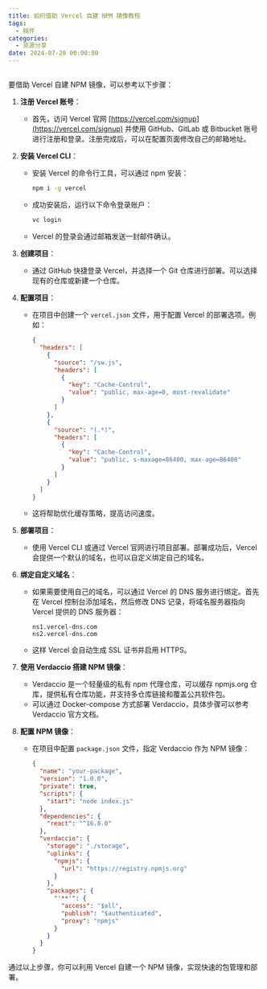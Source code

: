 ```yaml
---
title: 如何借助 Vercel 自建 NPM 镜像教程
tags:
  - 稿件
categories:
  - 资源分享
date: 2024-07-28 00:00:00
---
```


> 

<!-- more -->

## 

要借助 Vercel 自建 NPM 镜像，可以参考以下步骤：

1. **注册 Vercel 账号**：
   - 首先，访问 Vercel 官网 [https://vercel.com/signup](https://vercel.com/signup) 并使用 GitHub、GitLab 或 Bitbucket 账号进行注册和登录。注册完成后，可以在配置页面修改自己的邮箱地址。

2. **安装 Vercel CLI**：
   - 安装 Vercel 的命令行工具，可以通过 npm 安装：
     ```bash
     npm i -g vercel
     ```
   - 成功安装后，运行以下命令登录账户：
     ```bash
     vc login
     ```
   - Vercel 的登录会通过邮箱发送一封邮件确认。

3. **创建项目**：
   - 通过 GitHub 快捷登录 Vercel，并选择一个 Git 仓库进行部署。可以选择现有的仓库或新建一个仓库。

4. **配置项目**：
   - 在项目中创建一个 `vercel.json` 文件，用于配置 Vercel 的部署选项。例如：
     ```json
     {
       "headers": [
         {
           "source": "/sw.js",
           "headers": [
             {
               "key": "Cache-Control",
               "value": "public, max-age=0, must-revalidate"
             }
           ]
         },
         {
           "source": "(.*)",
           "headers": [
             {
               "key": "Cache-Control",
               "value": "public, s-maxage=86400, max-age=86400"
             }
           ]
         }
       ]
     }
     ```
   - 这将帮助优化缓存策略，提高访问速度。

5. **部署项目**：
   - 使用 Vercel CLI 或通过 Vercel 官网进行项目部署。部署成功后，Vercel 会提供一个默认的域名，也可以自定义绑定自己的域名。

6. **绑定自定义域名**：
   - 如果需要使用自己的域名，可以通过 Vercel 的 DNS 服务进行绑定。首先在 Vercel 控制台添加域名，然后修改 DNS 记录，将域名服务器指向 Vercel 提供的 DNS 服务器：
     ```
     ns1.vercel-dns.com
     ns2.vercel-dns.com
     ```
   - 这样 Vercel 会自动生成 SSL 证书并启用 HTTPS。

7. **使用 Verdaccio 搭建 NPM 镜像**：
   - Verdaccio 是一个轻量级的私有 npm 代理仓库，可以缓存 npmjs.org 仓库，提供私有仓库功能，并支持多仓库链接和覆盖公共软件包。
   - 可以通过 Docker-compose 方式部署 Verdaccio，具体步骤可以参考 Verdaccio 官方文档。

8. **配置 NPM 镜像**：
   - 在项目中配置 `package.json` 文件，指定 Verdaccio 作为 NPM 镜像：
     ```json
     {
       "name": "your-package",
       "version": "1.0.0",
       "private": true,
       "scripts": {
         "start": "node index.js"
       },
       "dependencies": {
         "react": "^16.8.0"
       },
       "verdaccio": {
         "storage": "./storage",
         "uplinks": {
           "npmjs": {
             "url": "https://registry.npmjs.org"
           }
         },
         "packages": {
           "'**'": {
             "access": "$all",
             "publish": "$authenticated",
             "proxy": "npmjs"
           }
         }
       }
     }
     ```

通过以上步骤，你可以利用 Vercel 自建一个 NPM 镜像，实现快速的包管理和部署。
